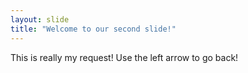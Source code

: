 ```yaml
---
layout: slide
title: "Welcome to our second slide!"
---
```

This is really my request!
Use the left arrow to go back!
